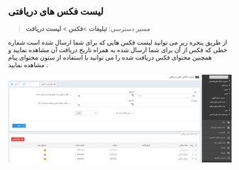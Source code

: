 ﻿## لیست فکس های دریافتی

> مسیر دسترسی:  **تبلیغات** >**فکس** > **لیست دریافت** 

از طریق پنجره زیر می توانید لیست فکس هایی که برای شما ارسال شده است شماره خطی که فکس از آن برای شما ارسال شده به همراه تاریخ دریافت آن مشاهده نمایید و همچنین محتوای فکس دریافت شده را می توانید با استفاده از  ستون محتوای پیام مشاهده نمایید .

![](advertising-recivinggroupfaxlist.png)


